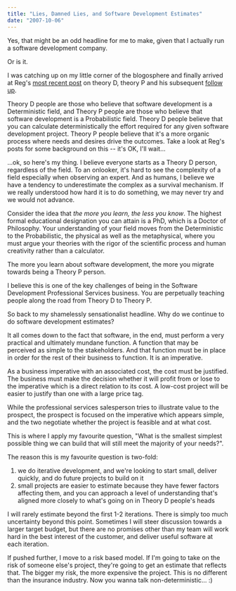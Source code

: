 ```yaml
---
title: "Lies, Damned Lies, and Software Development Estimates"
date: "2007-10-06"
---
```


Yes, that might be an odd headline for me to make, given that I actually run a software development company.

Or is it.

I was catching up on my little corner of the blogosphere and finally arrived at Reg's [most recent post](http://weblog.raganwald.com/2007/06/which-theory-first-evidence.html) on theory D, theory P and his subsequent [follow up](http://weblog.raganwald.com/2007/10/d-is-for-doh-we-should-have-gone-with-p.html).

Theory D people are those who believe that software development is a Deterministic field, and Theory P people are those who believe that software development is a Probabilistic field. Theory D people believe that you can calculate deterministically the effort required for any given software development project. Theory P people believe that it's a more organic process where needs and desires drive the outcomes. Take a look at Reg's posts for some background on this -- it's OK, I'll wait...

...ok, so here's my thing. I believe everyone starts as a Theory D person, regardless of the field. To an onlooker, it's hard to see the complexity of a field especially when observing an expert. And as humans, I believe we have a tendency to underestimate the complex as a survival mechanism. If we really understood how hard it is to do something, we may never try and we would not advance.

Consider the idea that _the more you learn, the less you know_. The highest formal educational designation you can attain is a PhD, which is a Doctor of Philosophy. Your understanding of your field moves from the Deterministic to the Probabilistic, the physical as well as the metaphysical, where you must argue your theories with the rigor of the scientific process and human creativity rather than a calculator.

The more you learn about software development, the more you migrate towards being a Theory P person.

I believe this is one of the key challenges of being in the Software Development Professional Services business. You are perpetually teaching people along the road from Theory D to Theory P.

So back to my shamelessly sensationalist headline. Why do we continue to do software development estimates?

It all comes down to the fact that software, in the end, must perform a very practical and ultimately mundane function. A function that may be perceived as simple to the stakeholders. And that function must be in place in order for the rest of their business to function. It is an imperative.

As a business imperative with an associated cost, the cost must be justified. The business must make the decision whether it will profit from or lose to the imperative which is a direct relation to its cost. A low-cost project will be easier to justify than one with a large price tag.

While the professional services salesperson tries to illustrate value to the prospect, the prospect is focused on the imperative which appears simple, and the two negotiate whether the project is feasible and at what cost.

This is where I apply my favourite question, "What is the smallest simplest possible thing we can build that will still meet the majority of your needs?".

The reason this is my favourite question is two-fold:

1. we do iterative development, and we're looking to start small, deliver quickly, and do future projects to build on it
2. small projects are easier to estimate because they have fewer factors affecting them, and you can approach a level of understanding that's aligned more closely to what's going on in Theory D people's heads

I will rarely estimate beyond the first 1-2 iterations. There is simply too much uncertainty beyond this point. Sometimes I will steer discussion towards a larger target budget, but there are no promises other than my team will work hard in the best interest of the customer, and deliver useful software at each iteration.

If pushed further, I move to a risk based model. If I'm going to take on the risk of someone else's project, they're going to get an estimate that reflects that. The bigger my risk, the more expensive the project. This is no different than the insurance industry. Now you wanna talk non-deterministic... :)
